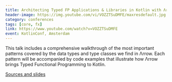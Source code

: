 ```yaml
---
title: Architecting Typed FP Applications & Libraries in Kotlin with Λrrow
header-image: https://img.youtube.com/vi/VOZZTSuDMFE/maxresdefault.jpg
category: conferences
tags: [core, fx]
link: https://www.youtube.com/watch?v=VOZZTSuDMFE
event: KotlinConf, Amsterdam
---
```


This talk includes a comprehensive walkthrough of the most important patterns covered by the data types and type classes we find in Λrrow. Each pattern will be accompanied by code examples that illustrate how Λrrow brings Typed Functional Programming to Kotlin.

[Sources and slides](https://github.com/47deg/arrow-architecture)
